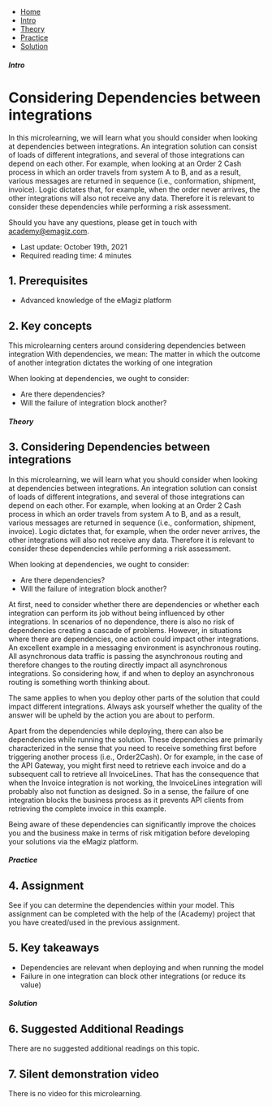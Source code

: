 <div class="ez-academy">
    <div class="ez-academy__body">
        <main class="micro-learning">
        <ul class="doc-nav">
            <li class="doc-nav__item"><a href="../../docs/microlearning/advanced-risk-management-index" class="doc-nav__link">Home</a></li>
            <li class="doc-nav__item"><a href="#intro" class="doc-nav__link">Intro</a></li>
            <li class="doc-nav__item"><a href="#theory" class="doc-nav__link">Theory</a></li>
            <li class="doc-nav__item"><a href="#practice" class="doc-nav__link">Practice</a></li>
            <li class="doc-nav__item"><a href="#solution" class="doc-nav__link">Solution</a></li>
        </ul>

<div class="doc">

##### Intro

# Considering Dependencies between integrations

In this microlearning, we will learn what you should consider when looking at dependencies between integrations. An integration solution can consist of loads of different integrations, and several of those integrations can depend on each other. For example, when looking at an Order 2 Cash process in which an order travels from system A to B, and as a result, various messages are returned in sequence (i.e., conformation, shipment, invoice). Logic dictates that, for example, when the order never arrives, the other integrations will also not receive any data. Therefore it is relevant to consider these dependencies while performing a risk assessment.

Should you have any questions, please get in touch with academy@emagiz.com.

- Last update: October 19th, 2021
- Required reading time: 4 minutes

## 1. Prerequisites
- Advanced knowledge of the eMagiz platform

## 2. Key concepts
This microlearning centers around considering dependencies between integration
With dependencies, we mean: The matter in which the outcome of another integration dictates the working of one integration

When looking at dependencies, we ought to consider:
- Are there dependencies?
- Will the failure of integration block another?

##### Theory

## 3. Considering Dependencies between integrations

In this microlearning, we will learn what you should consider when looking at dependencies between integrations. An integration solution can consist of loads of different integrations, and several of those integrations can depend on each other. For example, when looking at an Order 2 Cash process in which an order travels from system A to B, and as a result, various messages are returned in sequence (i.e., conformation, shipment, invoice). Logic dictates that, for example, when the order never arrives, the other integrations will also not receive any data. Therefore it is relevant to consider these dependencies while performing a risk assessment.

When looking at dependencies, we ought to consider:
- Are there dependencies?
- Will the failure of integration block another?

At first, need to consider whether there are dependencies or whether each integration can perform its job without being influenced by other integrations. In scenarios of no dependence, there is also no risk of dependencies creating a cascade of problems. However, in situations where there are dependencies, one action could impact other integrations. An excellent example in a messaging environment is asynchronous routing. All asynchronous data traffic is passing the asynchronous routing and therefore changes to the routing directly impact all asynchronous integrations. So considering how, if and when to deploy an asynchronous routing is something worth thinking about.

The same applies to when you deploy other parts of the solution that could impact different integrations. Always ask yourself whether the quality of the answer will be upheld by the action you are about to perform.

Apart from the dependencies while deploying, there can also be dependencies while running the solution. These dependencies are primarily characterized in the sense that you need to receive something first before triggering another process (i.e., Order2Cash). Or for example, in the case of the API Gateway, you might first need to retrieve each invoice and do a subsequent call to retrieve all InvoiceLines. That has the consequence that when the Invoice integration is not working, the InvoiceLines integration will probably also not function as designed. So in a sense, the failure of one integration blocks the business process as it prevents API clients from retrieving the complete invoice in this example.

Being aware of these dependencies can significantly improve the choices you and the business make in terms of risk mitigation before developing your solutions via the eMagiz platform.

##### Practice

## 4. Assignment

See if you can determine the dependencies within your model. This assignment can be completed with the help of the (Academy) project that you have created/used in the previous assignment.

## 5. Key takeaways

- Dependencies are relevant when deploying and when running the model
- Failure in one integration can block other integrations (or reduce its value)

##### Solution

## 6. Suggested Additional Readings

There are no suggested additional readings on this topic.

## 7. Silent demonstration video

There is no video for this microlearning.

</div>
</main>
</div>
</div>
